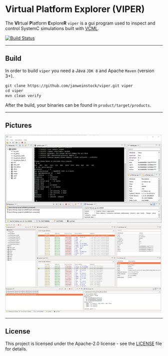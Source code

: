 # Virtual Platform Explorer (VIPER)
The **VI**rtual **P**latform **E**xplore**R** `viper` is a gui program used to inspect and
control SystemC simulations built with
[VCML](https://github.com/janweinstock/vcml).

[![Build Status](https://travis-ci.org/janweinstock/viper.svg?branch=master)](https://travis-ci.org/janweinstock/viper)

----
## Build
In order to build `viper` you need a Java `JDK 8` and Apache `Maven` (version 3+).

```
git clone https://github.com/janweinstock/viper.git viper
cd viper
mvn clean verify
```

After the build, your binaries can be found in `product/target/products`.

----
## Pictures

<a href="pictures/uart.png"><img src="pictures/uart.png" alt="viper uart view, Windows" width="500" /></a>
<a href="pictures/smp2.png"><img src="pictures/smp2.png" alt="viper smp cpu view, Ubuntu" width="500" /></a>

----
## License
This project is licensed under the Apache-2.0 license - see the
[LICENSE](LICENSE) file for details.